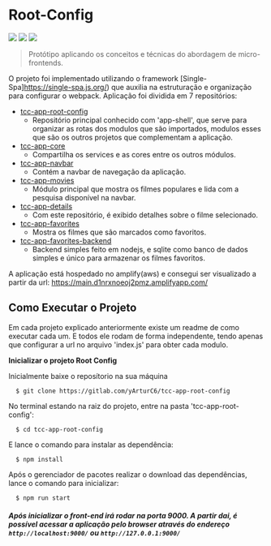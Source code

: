 # Root-Config

<div >
    <img src="https://img.shields.io/badge/SingleSpa-v5.9.3-violet?style=flat"/>
    <img src="https://img.shields.io/badge/Webpack-v5.51.1-red?style=flat"/>
    <img src="https://img.shields.io/badge/BabelCore-v7.15.0-sucess?style=flat"/>

</div>

> Protótipo aplicando os conceitos e técnicas do abordagem de micro-frontends.

O projeto foi implementado utilizando o framework [Single-Spa]https://single-spa.js.org/) que auxilia na estruturação e organização para configurar o webpack.
Aplicação foi dividida em 7 repositórios:
- [tcc-app-root-config](https://gitlab.com/yArturC6/tcc-app-root-config)
    * Repositório principal conhecido com 'app-shell', que serve para organizar as rotas dos modulos que são importados, modulos esses que são os outros projetos que complementam a aplicação. 
- [tcc-app-core](https://gitlab.com/yArturC6/tcc-app-core)
    * Compartilha os services e as cores entre os outros módulos. 
- [tcc-app-navbar](https://gitlab.com/yArturC6/tcc-app-navbar)
    * Contém a navbar de navegação da aplicação.
- [tcc-app-movies](https://gitlab.com/yArturC6/tcc-app-movies)
    * Módulo principal que mostra os filmes populares e lida com a pesquisa disponível na navbar.
- [tcc-app-details](https://gitlab.com/yArturC6/tcc-app-details)
    * Com este repositório, é exibido detalhes sobre o filme selecionado.
- [tcc-app-favorites](https://gitlab.com/yArturC6/tcc-app-favorites)
    * Mostra os filmes que são marcados como favoritos.
- [tcc-app-favorites-backend](https://gitlab.com/yArturC6/tcc-app-favorites-backend)
    * Backend simples feito em nodejs, e sqlite como banco de dados simples e único para armazenar os filmes favoritos.

A aplicação está hospedado no amplify(aws) e consegui ser visualizado a partir da url:
https://main.d1nrxnoeoj2pmz.amplifyapp.com/

## Como Executar o Projeto

Em cada projeto explicado anteriormente existe um readme de como executar cada um. E todos ele rodam de forma independente, tendo apenas que configurar a url no arquivo 'index.js' para obter cada modulo.

**Inicializar o projeto Root Config**

Inicialmente baixe o reposítorio na sua máquina
```
  $ git clone https://gitlab.com/yArturC6/tcc-app-root-config
```

No terminal estando na raiz do projeto, entre na pasta 'tcc-app-root-config':

```
  $ cd tcc-app-root-config

```

E lance o comando para instalar as dependência:

```
  $ npm install
```

Após o gerenciador de pacotes realizar o download das dependências, lance o comando para inicializar:

```
  $ npm run start
```

##### Após inicializar o front-end irá rodar na porta **9000**. A partir dai, é possível acessar a aplicação pelo browser através do endereço `http://localhost:9000/` ou  `http://127.0.0.1:9000/`



